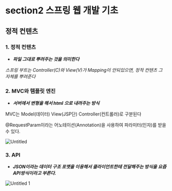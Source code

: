 # section2 스프링 웹 개발 기초

## 정적 컨텐츠

### 1. 정적 컨텐츠

- ***파일 그대로 뿌려주는 것을 의미한다***

*스프링 부트는 Controller(C)와 View(V)가 Mapping이 안되있으면, 
정적 컨텐츠 그 자체를 뿌려준다*

### 2. MVC와 템플릿 엔진

- ***서버에서 변형을 해서 html 으로 내려주는 방식***

MVC는 Model(데이터) View(JSP단) Controller(컨트롤러)로 구분된다

@RequestParam이라는 어노테이션(Annotation)을 사용하여 파라미터(인자)를 받을 수 있다.

![Untitled](https://user-images.githubusercontent.com/80089860/163218641-66ed70cf-2cea-4be7-96cc-47424e254f62.png)

### 3. API

- ***JSON이라는 데이터 구조 포맷을 이용해서 클라이언트한테 전달해주는 방식을 요즘 API방식이라고 부른다.***

![Untitled 1](https://user-images.githubusercontent.com/80089860/163218658-c08a1539-e71c-475b-997d-706a733f0aa8.png)
